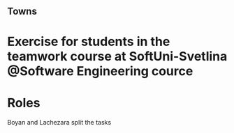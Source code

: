 ## Towns
# Exercise for students in the teamwork course at SoftUni-Svetlina @Software Engineering cource

# Roles
  Boyan and Lachezara split the tasks
